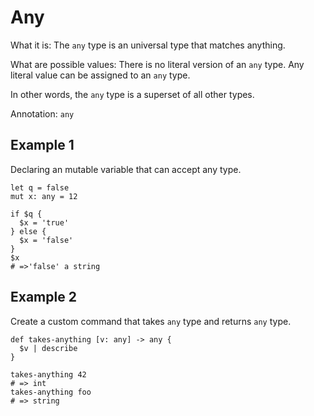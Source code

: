 # Any

What it is: The `any` type is an universal type that matches anything.

What are possible values: There is no literal version of an `any` type. Any literal value can be assigned to an `any` type.

In other words, the `any` type is a superset of all other types.

Annotation: `any`

## Example 1

Declaring an mutable variable that can accept any type.

```nu
let q = false
mut x: any = 12

if $q {
  $x = 'true'
} else {
  $x = 'false'
}
$x
# =>'false' a string
```

## Example 2

Create a custom command that takes `any` type and returns `any` type.

```nu
def takes-anything [v: any] -> any {
  $v | describe
}

takes-anything 42
# => int
takes-anything foo
# => string
```
